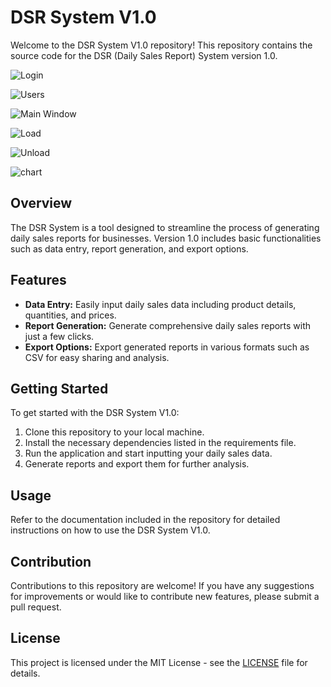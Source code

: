 # DSR System V1.0

Welcome to the DSR System V1.0 repository! This repository contains the source code for the DSR (Daily Sales Report) System version 1.0.

![Login](https://github.com/SampathTharanga/DSR-System-V1.0/assets/17849521/0c86b2e4-919e-4b04-a04a-cd3e7959fadf)

![Users](https://github.com/SampathTharanga/DSR-System-V1.0/assets/17849521/e1c65e2c-5741-4477-b5ef-0fa8dc6fa45b)

![Main Window](https://github.com/SampathTharanga/DSR-System-V1.0/assets/17849521/6282b222-77a6-443a-929c-35ffb60db6b4)

![Load](https://github.com/SampathTharanga/DSR-System-V1.0/assets/17849521/2116be78-bc4a-4b9a-a4e3-57de6586f343)

![Unload](https://github.com/SampathTharanga/DSR-System-V1.0/assets/17849521/2eb7ed9e-35c8-4444-b308-19996ec4fc35)

![chart](https://github.com/SampathTharanga/DSR-System-V1.0/assets/17849521/e9fb75b0-d58a-4b61-872d-561593e25021)


## Overview

The DSR System is a tool designed to streamline the process of generating daily sales reports for businesses. Version 1.0 includes basic functionalities such as data entry, report generation, and export options.

## Features

- **Data Entry:** Easily input daily sales data including product details, quantities, and prices.
- **Report Generation:** Generate comprehensive daily sales reports with just a few clicks.
- **Export Options:** Export generated reports in various formats such as CSV for easy sharing and analysis.

## Getting Started

To get started with the DSR System V1.0:
1. Clone this repository to your local machine.
2. Install the necessary dependencies listed in the requirements file.
3. Run the application and start inputting your daily sales data.
4. Generate reports and export them for further analysis.

## Usage

Refer to the documentation included in the repository for detailed instructions on how to use the DSR System V1.0.

## Contribution

Contributions to this repository are welcome! If you have any suggestions for improvements or would like to contribute new features, please submit a pull request.

## License

This project is licensed under the MIT License - see the [LICENSE](LICENSE) file for details.
